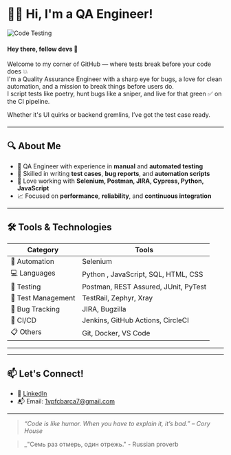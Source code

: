 # 👩‍💻 Hi, I'm a QA Engineer!

![Code Testing](https://media.giphy.com/media/qgQUggAC3Pfv687qPC/giphy.gif)

#### Hey there, fellow devs 👾 <br>
Welcome to my corner of GitHub — where tests break before your code does 💥<br>
I'm a Quality Assurance Engineer with a sharp eye for bugs, a love for clean automation, and a mission to break things before users do.<br>
I script tests like poetry, hunt bugs like a sniper, and live for that green ✅ on the CI pipeline. <br>

Whether it's UI quirks or backend gremlins, I’ve got the test case ready.
####
---

## 🔍 About Me

- 💼 QA Engineer with experience in **manual** and **automated testing**
- 🧪 Skilled in writing **test cases**, **bug reports**, and **automation scripts**
- 🔧 Love working with **Selenium, Postman, JIRA, Cypress, Python, JavaScript**
- 📈 Focused on **performance**, **reliability**, and **continuous integration**

---

## 🛠️ Tools & Technologies

| Category | Tools |
|---------|-------|
| 🧰 Automation | Selenium |
| 💻 Languages | Python , JavaScript, SQL, HTML, CSS |
| 🧪 Testing | Postman, REST Assured, JUnit, PyTest |
| 🧠 Test Management | TestRail, Zephyr, Xray |
| 🐞 Bug Tracking | JIRA, Bugzilla |
| 🚀 CI/CD | Jenkins, GitHub Actions, CircleCI |
| 📋 Others | Git, Docker, VS Code |

---



---

## 📫 Let's Connect!

- 💼 [LinkedIn](https://www.linkedin.com/in/viktp/)
- 📬 Email: 1vpfcbarca7@gmail.com

---

> _“Code is like humor. When you have to explain it, it’s bad.” – Cory House_

> _"Семь раз отмерь, один отрежь." - Russian proverb
